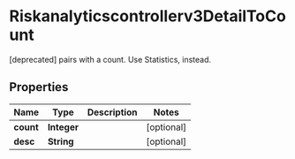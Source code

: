 

# Riskanalyticscontrollerv3DetailToCount

[deprecated] pairs with a count. Use Statistics, instead.

## Properties

| Name | Type | Description | Notes |
|------------ | ------------- | ------------- | -------------|
|**count** | **Integer** |  |  [optional] |
|**desc** | **String** |  |  [optional] |



